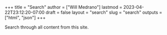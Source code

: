 +++
title = "Search"
author = ["Will Medrano"]
lastmod = 2023-04-22T23:12:20-07:00
draft = false
layout = "search"
slug = "search"
outputs = ["html", "json"]
+++

Search through all content from this site.
